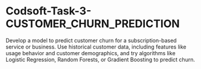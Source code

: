 # Codsoft-Task-3-CUSTOMER_CHURN_PREDICTION
Develop a model to predict customer churn for a subscription-based service or business. Use historical customer data, including features like usage behavior and customer demographics, and try algorithms like Logistic Regression, Random Forests, or Gradient Boosting to predict churn.
